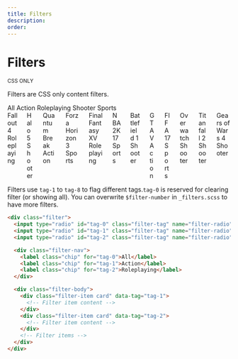 ```yaml
---
title: Filters
description: 
order: 
---
```


# Filters

<small class="label label-secondary">CSS ONLY</small>

Filters are CSS only content filters.

 
<div class="vp-raw docs-demo columns">
  <div class="column col-12">
    <div class="filter">
      <input class="filter-tag" id="tag-0" type="radio" name="filter-radio" hidden="" checked="">
      <input class="filter-tag" id="tag-1" type="radio" name="filter-radio" hidden="">
      <input class="filter-tag" id="tag-2" type="radio" name="filter-radio" hidden="">
      <input class="filter-tag" id="tag-3" type="radio" name="filter-radio" hidden="">
      <input class="filter-tag" id="tag-4" type="radio" name="filter-radio" hidden="">
      <div class="filter-nav">
        <label class="chip" for="tag-0">All</label>
        <label class="chip" for="tag-1">Action</label>
        <label class="chip" for="tag-2">Roleplaying</label>
        <label class="chip" for="tag-3">Shooter</label>
        <label class="chip" for="tag-4">Sports</label>
      </div>
      <div class="filter-body columns">
        <div class="column col-4 filter-item" data-tag="tag-2">
          <div class="card">
            <div class="card-header">
              <div class="card-title text-bold">Fallout 4</div>
              <div class="card-subtitle text-gray">Roleplaying</div>
            </div>
          </div>
        </div>
        <div class="column col-4 filter-item" data-tag="tag-3">
          <div class="card">
            <div class="card-header">
              <div class="card-title text-bold">Halo 5</div>
              <div class="card-subtitle text-gray">Shooter</div>
            </div>
          </div>
        </div>
        <div class="column col-4 filter-item" data-tag="tag-1">
          <div class="card">
            <div class="card-header">
              <div class="card-title text-bold">Quantum Break</div>
              <div class="card-subtitle text-gray">Action</div>
            </div>
          </div>
        </div>
        <div class="column col-4 filter-item" data-tag="tag-4">
          <div class="card">
            <div class="card-header">
              <div class="card-title text-bold">Forza Horizon 3</div>
              <div class="card-subtitle text-gray">Sports</div>
            </div>
          </div>
        </div>
        <div class="column col-4 filter-item" data-tag="tag-2">
          <div class="card">
            <div class="card-header">
              <div class="card-title text-bold">Final Fantasy XV</div>
              <div class="card-subtitle text-gray">Roleplaying</div>
            </div>
          </div>
        </div>
        <div class="column col-4 filter-item" data-tag="tag-4">
          <div class="card">
            <div class="card-header">
              <div class="card-title text-bold">NBA 2K17</div>
              <div class="card-subtitle text-gray">Sports</div>
            </div>
          </div>
        </div>
        <div class="column col-4 filter-item" data-tag="tag-3">
          <div class="card">
            <div class="card-header">
              <div class="card-title text-bold">Battlefield 1</div>
              <div class="card-subtitle text-gray">Shooter</div>
            </div>
          </div>
        </div>
        <div class="column col-4 filter-item" data-tag="tag-1">
          <div class="card">
            <div class="card-header">
              <div class="card-title text-bold">GTA V</div>
              <div class="card-subtitle text-gray">Action</div>
            </div>
          </div>
        </div>
        <div class="column col-4 filter-item" data-tag="tag-4">
          <div class="card">
            <div class="card-header">
              <div class="card-title text-bold">FIFA 17</div>
              <div class="card-subtitle text-gray">Sports</div>
            </div>
          </div>
        </div>
        <div class="column col-4 filter-item" data-tag="tag-3">
          <div class="card">
            <div class="card-header">
              <div class="card-title text-bold">Overwatch</div>
              <div class="card-subtitle text-gray">Shooter</div>
            </div>
          </div>
        </div>
        <div class="column col-4 filter-item" data-tag="tag-3">
          <div class="card">
            <div class="card-header">
              <div class="card-title text-bold">Titanfall 2</div>
              <div class="card-subtitle text-gray">Shooter</div>
            </div>
          </div>
        </div>
        <div class="column col-4 filter-item" data-tag="tag-3">
          <div class="card">
            <div class="card-header">
              <div class="card-title text-bold">Gears of Wars 4</div>
              <div class="card-subtitle text-gray">Shooter</div>
            </div>
          </div>
        </div>
      </div>
    </div>
  </div>
</div>

Filters use `tag-1` to `tag-8` to flag different tags.`tag-0` is reserved for clearing filter (or showing all). You can overwrite `$filter-number` in `_filters.scss` to have more filters.

```html
<div class="filter">
  <input type="radio" id="tag-0" class="filter-tag" name="filter-radio" hidden checked>
  <input type="radio" id="tag-1" class="filter-tag" name="filter-radio" hidden>
  <input type="radio" id="tag-2" class="filter-tag" name="filter-radio" hidden>

  <div class="filter-nav">
    <label class="chip" for="tag-0">All</label>
    <label class="chip" for="tag-1">Action</label>
    <label class="chip" for="tag-2">Roleplaying</label>
  </div>

  <div class="filter-body">
    <div class="filter-item card" data-tag="tag-1">
      <!-- Filter item content -->
    </div>
    <div class="filter-item card" data-tag="tag-2">
      <!-- Filter item content -->
    </div>
    <!-- Filter items -->
  </div>
</div>
```
